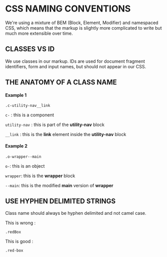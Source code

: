 # CSS NAMING CONVENTIONS
We're using a mixture of BEM (Block, Element, Modifier) and namespaced CSS, which means that the markup is slightly more complicated to write but much more extensible over time.


## CLASSES VS ID
We use classes in our markup. IDs are used for document fragment identifiers, form and input names, but should not appear in our CSS.


## THE ANATOMY OF A CLASS NAME
#### Example 1

`.c-utility-nav__link`

`c-` : this is a component

`utility-nav` : this is part of the **utility-nav** block

`__link` : this is the **link** element inside the **utility-nav** block

#### Example 2

`.o-wrapper--main`

`o-`: this is an object

`wrapper`: this is the **wrapper** block

`--main`: this is the modified **main** version of **wrapper**


## USE HYPHEN DELIMITED STRINGS

Class name should always be hyphen delimited and not camel case.

This is wrong :

`.redBox`

This is good :

`.red-box`

